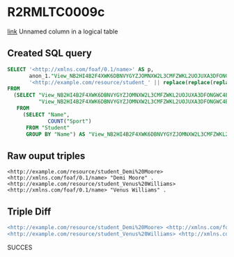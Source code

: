 # R2RMLTC0009c
[link](https://www.w3.org/TR/rdb2rdf-test-cases/#R2RMLTC0009c)
Unnamed column in a logical table

## Created SQL query
```sql
SELECT '<http://xmlns.com/foaf/0.1/name>' AS p,
       anon_1."View_NB2HI4B2F4XWK6DBNVYGYZJOMNXW2L3CMFZWKL2UOJUXA3DFONGWC4BR"."Name" AS o,
       '<http://example.com/resource/student_' || replace(replace(replace(replace(replace(replace(CAST(anon_1."View_NB2HI4B2F4XWK6DBNVYGYZJOMNXW2L3CMFZWKL2UOJUXA3DFONGWC4BR"."Name" AS VARCHAR), ' ', '%20'), '/', '%2F'), '(', '%28'), ')', '%29'), ',', '%2C'), ':', '%3A') || '>' AS s
FROM
  (SELECT "View_NB2HI4B2F4XWK6DBNVYGYZJOMNXW2L3CMFZWKL2UOJUXA3DFONGWC4BR"."Name",
          "View_NB2HI4B2F4XWK6DBNVYGYZJOMNXW2L3CMFZWKL2UOJUXA3DFONGWC4BR"."Name"
   FROM
     (SELECT "Name",
             COUNT("Sport")
      FROM "Student"
      GROUP BY "Name") AS "View_NB2HI4B2F4XWK6DBNVYGYZJOMNXW2L3CMFZWKL2UOJUXA3DFONGWC4BR") AS anon_1
```

## Raw ouput triples
```
<http://example.com/resource/student_Demi%20Moore> <http://xmlns.com/foaf/0.1/name> "Demi Moore" .
<http://example.com/resource/student_Venus%20Williams> <http://xmlns.com/foaf/0.1/name> "Venus Williams" .
```

## Triple Diff
```diff
<http://example.com/resource/student_Demi%20Moore> <http://xmlns.com/foaf/0.1/name> "Demi Moore" .
<http://example.com/resource/student_Venus%20Williams> <http://xmlns.com/foaf/0.1/name> "Venus Williams" .
```

SUCCES